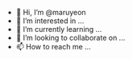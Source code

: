 - 👋 Hi, I’m @maruyeon
- 👀 I’m interested in ...
- 🌱 I’m currently learning ...
- 💞️ I’m looking to collaborate on ...
- 📫 How to reach me ...

<!---
maruyeon/maruyeon is a ✨ special ✨ repository because its `README.md` (this file) appears on your GitHub profile.
You can click the Preview link to take a look at your changes.
--->
